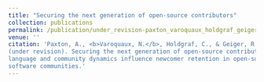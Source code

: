 ```yaml
---
title: "Securing the next generation of open-source contributors"
collection: publications
permalink: /publication/under_revision-paxton_varoquaux_holdgraf_geiger
venue: ''
citation: 'Paxton, A., <b>Varoquaux, N.</b>, Holdgraf, C., & Geiger, R. S.
(under revision). Securing the next generation of open-source contributors: How
language and community dynamics influence newcomer retention in open-source
software communities.'
---
```

